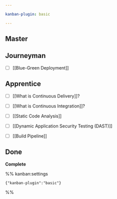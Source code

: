 ```yaml
---

kanban-plugin: basic

---
```


## Master



## Journeyman

- [ ] [[Blue-Green Deployment]]


## Apprentice

- [ ] [[What is Continuous Delivery]]?
- [ ] [[What is Continuous Integration]]?
- [ ] [[Static Code Analysis]]
- [ ] [[Dynamic Application Security Testing (DAST)]]
- [ ] [[Build Pipeline]]


## Done

**Complete**




%% kanban:settings
```
{"kanban-plugin":"basic"}
```
%%